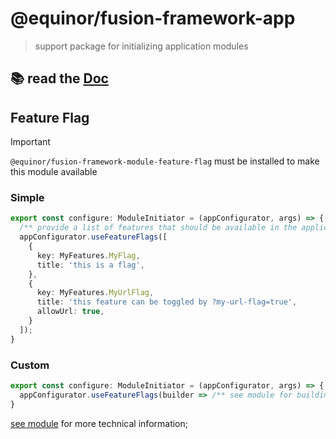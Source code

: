 # @equinor/fusion-framework-app

> support package for initializing application modules 

## 📚 read the [Doc](https://equinor.github.io/fusion-framework/)

## Feature Flag

> [!IMPORTANT]
> `@equinor/fusion-framework-module-feature-flag` must be installed to make this module available

### Simple
```ts
export const configure: ModuleInitiator = (appConfigurator, args) => {
  /** provide a list of features that should be available in the application */
  appConfigurator.useFeatureFlags([
    {
      key: MyFeatures.MyFlag,
      title: 'this is a flag',
    },
    {
      key: MyFeatures.MyUrlFlag,
      title: 'this feature can be toggled by ?my-url-flag=true',
      allowUrl: true,
    }
  ]);
}
```

### Custom
```ts
export const configure: ModuleInitiator = (appConfigurator, args) => {
  appConfigurator.useFeatureFlags(builder => /** see module for building custom config */);
}
```

[see module](../modules/feature-flag/README.md) for more technical information;

